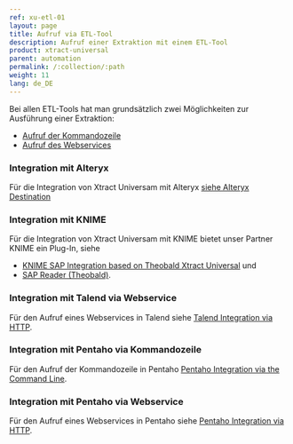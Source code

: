```yaml
---
ref: xu-etl-01
layout: page
title: Aufruf via ETL-Tool
description: Aufruf einer Extraktion mit einem ETL-Tool
product: xtract-universal
parent: automation
permalink: /:collection/:path
weight: 11
lang: de_DE
---
```


Bei allen ETL-Tools hat man grundsätzlich zwei Möglichkeiten zur Ausführung einer Extraktion:
- [Aufruf der Kommandozeile](./call-via-commandline) 
- [Aufruf des Webservices](./call-via-webservice)


### Integration mit Alteryx
Für die Integration von Xtract Universam mit Alteryx [siehe Alteryx Destination](../xu-zielumgebungen/alteryx-de/)

### Integration mit KNIME 
Für die Integration von Xtract Universam mit KNIME bietet unser Partner KNIME ein Plug-In, siehe 
- [ KNIME SAP Integration based on Theobald Xtract Universal](https://hub.knime.com/knime/extensions/org.knime.features.sap.theobald/latest) und
- [SAP Reader (Theobald)](https://hub.knime.com/knime/extensions/org.knime.features.sap.theobald/latest/org.knime.sap.theobald.node.SAPTheobaldReaderNodeFactory). 

### Integration mit Talend via Webservice
Für den Aufruf eines Webservices in Talend siehe [Talend Integration via HTTP](https://kb.theobald-software.com/xtract-universal/talend-integration-http).

### Integration mit Pentaho via Kommandozeile 
Für den Aufruf der Kommandozeile in Pentaho [Pentaho Integration via the Command Line](https://kb.theobald-software.com/xtract-universal/pentaho-di-cmd).

### Integration mit Pentaho via Webservice
Für den Aufruf eines Webservices in Pentaho siehe [Pentaho Integration via HTTP](https://kb.theobald-software.com/xtract-universal/pentaho-di-http).


